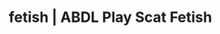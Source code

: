 ---
categories:
- Queer Kinks
- Erotic Audiobooks
- Latex Fetish
- Spiritual Kink
- Tattooed Beauties
image: /assets/images/1747714220033.jpg
layout: post
schema:
  description: Premium adult content featuring ABDL Play, Scat Fetish. High-quality
    visuals with provocative themes.
  keywords:
  - ABDL Play
  - Scat Fetish
  - Alt Aesthetic
  - Slow Burn
  - Gender-Fluid
  - Erotic Audiobooks
  - Queer Kinks
  name: 1747714220033 | ABDL Play Scat Fetish
  type: VisualArtwork
seo:
  description: Featured content with artistic Scat Fetish, ABDL Play. HD images available.
  keywords: Scat Fetish, ABDL Play
  og_image: /assets/images/1747714220033.jpg
  schema_type: VisualArtwork
tags:
- '#fetish'
- ABDL Play
- Scat Fetish
title: fetish | ABDL Play Scat Fetish
---
